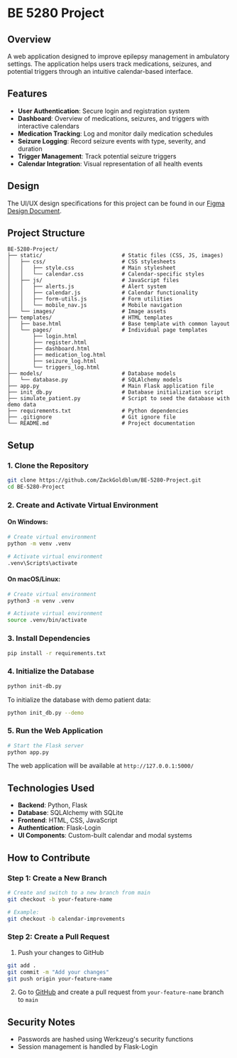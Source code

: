 # BE 5280 Project

## Overview
A web application designed to improve epilepsy management in ambulatory settings. The application helps users track medications, seizures, and potential triggers through an intuitive calendar-based interface.

## Features
- **User Authentication**: Secure login and registration system
- **Dashboard**: Overview of medications, seizures, and triggers with interactive calendars
- **Medication Tracking**: Log and monitor daily medication schedules
- **Seizure Logging**: Record seizure events with type, severity, and duration
- **Trigger Management**: Track potential seizure triggers
- **Calendar Integration**: Visual representation of all health events

## Design
The UI/UX design specifications for this project can be found in our [Figma Design Document](https://www.figma.com/design/xQAEsSvGQf7qSOuBbyZCcJ/BE-5280-Project).

## Project Structure
```
BE-5280-Project/
├── static/                         # Static files (CSS, JS, images)
│   ├── css/                        # CSS stylesheets
│   │   ├── style.css               # Main stylesheet
│   │   └── calendar.css            # Calendar-specific styles
│   ├── js/                         # JavaScript files
│   │   ├── alerts.js               # Alert system
│   │   ├── calendar.js             # Calendar functionality
│   │   ├── form-utils.js           # Form utilities
│   │   └── mobile_nav.js           # Mobile navigation
│   └── images/                     # Image assets
├── templates/                      # HTML templates
│   ├── base.html                   # Base template with common layout
│   └── pages/                      # Individual page templates
│       ├── login.html
│       ├── register.html
│       ├── dashboard.html
│       ├── medication_log.html
│       ├── seizure_log.html
│       └── triggers_log.html
├── models/                         # Database models
│   └── database.py                 # SQLAlchemy models
├── app.py                          # Main Flask application file
├── init_db.py                      # Database initialization script
├── simulate_patient.py             # Script to seed the database with demo data
├── requirements.txt                # Python dependencies
├── .gitignore                      # Git ignore file
└── README.md                       # Project documentation
```

## Setup

### 1. Clone the Repository
```bash
git clone https://github.com/ZackGoldblum/BE-5280-Project.git
cd BE-5280-Project
```

### 2. Create and Activate Virtual Environment

#### On Windows:
```bash
# Create virtual environment
python -m venv .venv

# Activate virtual environment
.venv\Scripts\activate
```

#### On macOS/Linux:
```bash
# Create virtual environment
python3 -m venv .venv

# Activate virtual environment
source .venv/bin/activate
```

### 3. Install Dependencies
```bash
pip install -r requirements.txt
```

### 4. Initialize the Database
```bash
python init-db.py
```

To initialize the database with demo patient data:
```bash
python init_db.py --demo
```

### 5. Run the Web Application
```bash
# Start the Flask server
python app.py
```

The web application will be available at `http://127.0.0.1:5000/`

## Technologies Used
- **Backend**: Python, Flask
- **Database**: SQLAlchemy with SQLite
- **Frontend**: HTML, CSS, JavaScript
- **Authentication**: Flask-Login
- **UI Components**: Custom-built calendar and modal systems

## How to Contribute

### Step 1: Create a New Branch
```bash
# Create and switch to a new branch from main
git checkout -b your-feature-name

# Example:
git checkout -b calendar-improvements
```

### Step 2: Create a Pull Request
1. Push your changes to GitHub
```bash
git add .
git commit -m "Add your changes"
git push origin your-feature-name
```

2. Go to [GitHub](https://github.com/ZackGoldblum/BE-5280-Project) and create a pull request from `your-feature-name` branch to `main`

## Security Notes
- Passwords are hashed using Werkzeug's security functions
- Session management is handled by Flask-Login